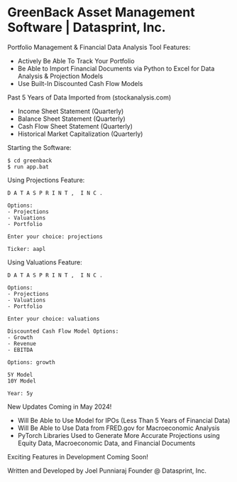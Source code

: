 # GreenBack Asset Management Software | Datasprint, Inc.

Portfolio Management & Financial Data Analysis Tool Features:
  - Actively Be Able To Track Your Portfolio
  - Be Able to Import Financial Documents via Python 
    to Excel for Data Analysis & Projection Models
  - Use Built-In Discounted Cash Flow Models

Past 5 Years of Data Imported from (stockanalysis.com)
  - Income Sheet Statement (Quarterly)
  - Balance Sheet Statement (Quarterly)
  - Cash Flow Sheet Statement (Quarterly)
  - Historical Market Capitalization (Quarterly)

Starting the Software:

```
$ cd greenback
$ run app.bat
```

Using Projections Feature:

```
D A T A S P R I N T ,  I N C .

Options:
- Projections      
- Valuations       
- Portfolio        

Enter your choice: projections

Ticker: aapl
```

Using Valuations Feature:

```
D A T A S P R I N T ,  I N C .

Options:
- Projections      
- Valuations       
- Portfolio        

Enter your choice: valuations

Discounted Cash Flow Model Options: 
- Growth
- Revenue
- EBITDA

Options: growth

5Y Model 
10Y Model

Year: 5y 
```

New Updates Coming in May 2024!
  - Will Be Able to Use Model for IPOs (Less Than 5 Years of Financial Data)
  - Will Be Able to Use Data from FRED.gov for Macroeconomic Analysis 
  - PyTorch Libraries Used to Generate More Accurate Projections
    using Equity Data, Macroeconomic Data, and Financial Documents

Exciting Features in Development Coming Soon!

Written and Developed by Joel Punniaraj
Founder @ Datasprint, Inc.